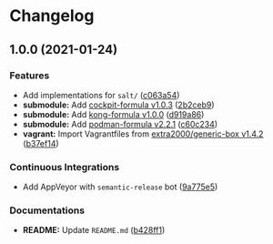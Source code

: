 # Changelog

## 1.0.0 (2021-01-24)


### Features

* Add implementations for `salt/` ([c063a54](https://github.com/extra2000/kong-box/commit/c063a541e9493ca2e2077a491ef6a940a048e426))
* **submodule:** Add [cockpit-formula v1.0.3](https://github.com/extra2000/cockpit-formula/releases/tag/v1.0.3) ([2b2ceb9](https://github.com/extra2000/kong-box/commit/2b2ceb9e5b94e66d9074a17eb79e11adc9dd5727))
* **submodule:** Add [kong-formula v1.0.0](https://github.com/extra2000/kong-formula/releases/tag/v1.0.0) ([d919a86](https://github.com/extra2000/kong-box/commit/d919a86fccf88f3a3f06988cfb7d8448e3eab34f))
* **submodule:** Add [podman-formula v2.2.1](https://github.com/extra2000/podman-formula/releases/tag/v2.2.1) ([c60c234](https://github.com/extra2000/kong-box/commit/c60c2342c6c2179505b1d468ad187b8865b6eec0))
* **vagrant:** Import Vagrantfiles from [extra2000/generic-box v1.4.2](https://github.com/extra2000/generic-box/releases/tag/v1.4.2) ([b37ef14](https://github.com/extra2000/kong-box/commit/b37ef14bc10758385aff6db49ce637c7660387b3))


### Continuous Integrations

* Add AppVeyor with `semantic-release` bot ([9a775e5](https://github.com/extra2000/kong-box/commit/9a775e5173543e8258946641a7033af3820d0b10))


### Documentations

* **README:** Update `README.md` ([b428ff1](https://github.com/extra2000/kong-box/commit/b428ff1ff14774becfaa7a9362542bc895faca88))
